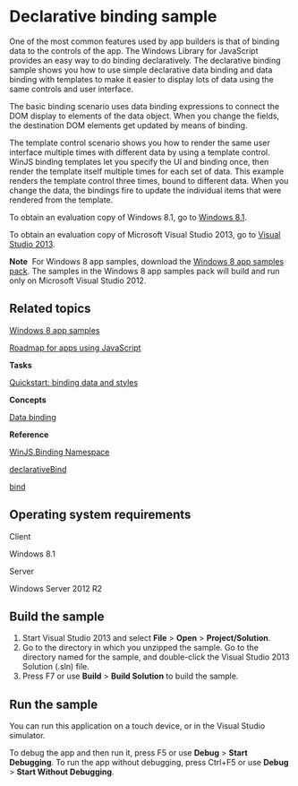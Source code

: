 Declarative binding sample
==========================

One of the most common features used by app builders is that of binding data to the controls of the app. The Windows Library for JavaScript provides an easy way to do binding declaratively. The declarative binding sample shows you how to use simple declarative data binding and data binding with templates to make it easier to display lots of data using the same controls and user interface.

The basic binding scenario uses data binding expressions to connect the DOM display to elements of the data object. When you change the fields, the destination DOM elements get updated by means of binding.

The template control scenario shows you how to render the same user interface multiple times with different data by using a template control. WinJS binding templates let you specify the UI and binding once, then render the template itself multiple times for each set of data. This example renders the template control three times, bound to different data. When you change the data, the bindings fire to update the individual items that were rendered from the template.

To obtain an evaluation copy of Windows 8.1, go to [Windows 8.1](http://go.microsoft.com/fwlink/p/?linkid=301696).

To obtain an evaluation copy of Microsoft Visual Studio 2013, go to [Visual Studio 2013](http://go.microsoft.com/fwlink/p/?linkid=301697).

**Note**  For Windows 8 app samples, download the [Windows 8 app samples pack](http://go.microsoft.com/fwlink/p/?LinkId=301698). The samples in the Windows 8 app samples pack will build and run only on Microsoft Visual Studio 2012.

Related topics
--------------

[Windows 8 app samples](http://go.microsoft.com/fwlink/p/?LinkID=227694)

[Roadmap for apps using JavaScript](http://msdn.microsoft.com/library/windows/apps/hh465037)

**Tasks**

[Quickstart: binding data and styles](http://msdn.microsoft.com/library/windows/apps/hh700358)

**Concepts**

[Data binding](http://msdn.microsoft.com/library/windows/apps/hh758311)

**Reference**

[WinJS.Binding Namespace](http://msdn.microsoft.com/library/windows/apps/br229775)

[declarativeBind](http://msdn.microsoft.com/library/windows/apps/hh701577)

[bind](http://msdn.microsoft.com/library/windows/apps/br211857)

Operating system requirements
-----------------------------

Client

Windows 8.1

Server

Windows Server 2012 R2

Build the sample
----------------

1.  Start Visual Studio 2013 and select **File** \> **Open** \> **Project/Solution**.
2.  Go to the directory in which you unzipped the sample. Go to the directory named for the sample, and double-click the Visual Studio 2013 Solution (.sln) file.
3.  Press F7 or use **Build** \> **Build Solution** to build the sample.

Run the sample
--------------

You can run this application on a touch device, or in the Visual Studio simulator.

To debug the app and then run it, press F5 or use **Debug** \> **Start Debugging**. To run the app without debugging, press Ctrl+F5 or use **Debug** \> **Start Without Debugging**.

